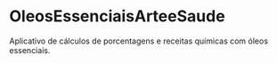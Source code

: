 # OleosEssenciaisArteeSaude
Aplicativo de cálculos de porcentagens e receitas químicas com óleos essenciais.
